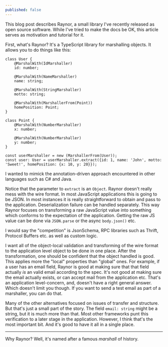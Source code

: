 ```yaml
---
published: false
---
```

This blog post describes Raynor, a small library I've recently released as open source software. While I've tried to make the docs be OK, this article serves as motivation and tutorial for it.

First, what's Raynor? It's a TypeScript library for marshalling objects. It allows you to do things like this:

```
class User {
    @MarshalWith(IdMarshaller)
    id: number;
    
    @MarshalWith(NameMarshaller)
    name: string;
    
    @MarshalWith(StringMarshaller)
    motto: string;
    
    @MarshalWith(MarshallerFrom(Point))
    homePosition: Point;
}

class Point {
    @MarshalWith(NumberMarshaller)
    x: number;
    
    @MarshalWith(NumberMarshaller)
    y: number;
}

const userMarshaller = new (MarshallerFrom(User));
const user: User = userMarshaller.extract({id: 1, name: 'John', motto: 'Sweet!', homePosition: {x: 10, y: 20}});
```

I wanted to mimick the annotation-driven approach encountered in other languages such as C# and Java.

Notice that the parameter to `extract` is an `Object`. Raynor doesn't really mess with the wire format. In most JavaScript applications this is going to be JSON. In most instances it is really straightforward to obtain and pass to the application. Deserialization failure can be handled separately. This way Raynor focuses on transforming a raw JavaScript value into something which conforms to the expectation of the application. Getting the raw JS value can be done via `JSON.parse` or the async `body.json()` etc.

I would say the "competition" is JsonSchema, RPC libraries such as Thrift, Protocol Buffers etc. as well as custom logic.

I want all of the object-local validation and transforming of the wire format to the application level object to be done in one place. After the transformation, one should be confident that the object handled is good. This applies more the "local" properties than "global" ones. For example, if a user has an email field, Raynor is good at making sure that that field actually _is_ an valid email according to the spec. It's not good at making sure the email actually exists, or can accept mail from the application etc. That's an application level-concern, and, doesn't have a right general answer. Which doesn't limit you though. If you want to send a test email as part of a marshaller, you can do that.

Many of the other alternatives focused on issues of transfer and structure. But that's just a small part of the story. The field `email: string` might be a string, but it is much more than that. Most other frameworks punt this verification to a later stage in the application. However, I think that's the most important bit. And it's good to have it all in a single place.

---
Why Raynor? Well, it's named after a famous _marshall_ of history.
